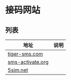 # 接码网站



## 列表

| 地址              | 说明 |
| ----------------- | ---- |
| [tiger-sms.com](https://tiger-sms.com/) |      |
| [sms-activate.org](https://sms-activate.org/) |      |
| [5sim.net](https://5sim.net/) |      |

